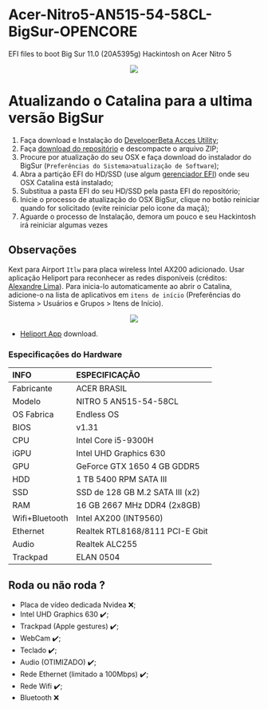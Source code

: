 # Acer-Nitro5-AN515-54-58CL-BigSur-OPENCORE

EFI files to boot Big Sur 11.0 (20A5395g) Hackintosh on Acer Nitro 5


<p align="center">
  <img src="https://i.ibb.co/gr4MSzR/Captura-de-Tela-2020-10-23-a-s-12-02-42.png">
</p>


# Atualizando o Catalina para a ultima versão BigSur

1. Faça download e Instalação do [DeveloperBeta Acces Utility](https://drive.google.com/file/d/1OY8CQ2r-45TpDzOc90lAMaonHjY5OOH4/view?usp=sharing);
2. Faça [download do repositório](https://github.com/YuryRegis/Acer-Nitro5-AN515-54-58CL-BigSur/archive/main.zip) e descompacte o arquivo ZIP;
3. Procure por atualização do seu OSX e faça download do instalador do BigSur (`Preferências do Sistema>atualização de Software`);
4. Abra a partição EFI do HD/SSD (use algum [gerenciador EFI](https://hackintoshbrasil.com/forum/topic/8-diferentes-formas-de-montar-a-efi/)) onde seu OSX Catalina está instalado;
5. Substitua a pasta EFI do seu HD/SSD pela pasta EFI do repositório;
6. Inicie o processo de atualização do OSX BigSur, clique no botão reiniciar quando for solicitado (evite reiniciar pelo icone da maçã);
7. Aguarde o processo de Instalação, demora um pouco e seu Hackintosh irá reiniciar algumas vezes


## Observações

Kext para Airport `Itlw` para placa wireless Intel AX200 adicionado. Usar aplicação Heliport para reconhecer as redes disponíveis (créditos: [Alexandre Lima](https://github.com/aclima01)). Para inicia-lo automaticamente ao abrir o Catalina, adicione-o na lista de aplicativos em `itens de início` (Preferências do Sistema > Usuários e Grupos > Itens de Início).

<p align="center">
  <img src="https://i.ibb.co/ngft7VN/Captura-de-Tela-2020-10-23-a-s-00-54-39.png">
</p>

- [Heliport App](https://github.com/OpenIntelWireless/HeliPort/releases/tag/v1.0.1) download.

### Especificações do Hardware
INFO           | ESPECIFICAÇÃO
:------------- | :---------------------------------
Fabricante     | ACER BRASIL
Modelo         | NITRO 5 AN515-54-58CL
OS Fabrica     | Endless OS
BIOS           | v1.31
CPU            | Intel Core i5-9300H
iGPU           | Intel UHD Graphics 630
GPU            | GeForce GTX 1650 4 GB GDDR5 
HDD            | 1 TB 5400 RPM SATA III
SSD            | SSD de 128 GB M.2 SATA III (x2)
RAM            | 16 GB 2667 MHz DDR4 (2x8GB)
Wifi+Bluetooth | Intel AX200 (INT9560)
Ethernet       | Realtek RTL8168/8111 PCI-E Gbit
Audio          | Realtek ALC255 
Trackpad       | ELAN 0504

## Roda ou não roda ?

- Placa de vídeo dedicada Nvidea ❌;
- Intel UHD Graphics 630  ✔️;
- Trackpad (Apple gestures) ✔️;
- WebCam ✔️;
- Teclado ✔️;
- Audio (OTIMIZADO) ✔️;
- Rede Ethernet (limitado a 100Mbps) ✔️;
- Rede Wifi ✔️;
- Bluetooth ❌
